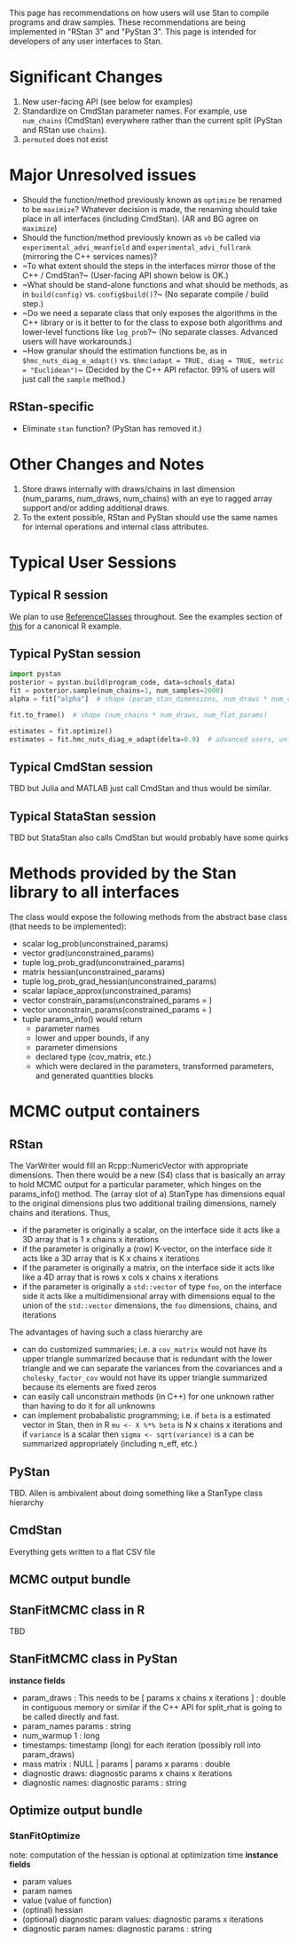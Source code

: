 This page has recommendations on how users will use Stan to compile programs and draw samples. These recommendations are being implemented in "RStan 3" and "PyStan 3". This page is intended for developers of any user interfaces to Stan.

# Significant Changes
1. New user-facing API (see below for examples)
2. Standardize on CmdStan parameter names. For example, use ``num_chains`` (CmdStan) everywhere rather than the current split (PyStan and RStan use ``chains``).
3. ``permuted`` does not exist

# Major Unresolved issues

* Should the function/method previously known as ``optimize`` be renamed to be ``maximize``? Whatever decision is made, the renaming should take place in all interfaces (including CmdStan). (AR and BG agree on ``maximize``)
* Should the function/method previously known as ``vb`` be called via ``experimental_advi_meanfield`` and ``experimental_advi_fullrank`` (mirroring the C++ services names)?
* ~To what extent should the steps in the interfaces mirror those of the C++ / CmdStan?~ (User-facing API shown below is OK.)
* ~What should be stand-alone functions and what should be methods, as in `build(config)` vs. `config$build()`?~ (No separate compile / build step.)
* ~Do we need a separate class that only exposes the algorithms in the C++ library or is it better to for the class to expose both algorithms and lower-level functions like `log_prob`?~ (No separate classes. Advanced users will have workarounds.)
* ~How granular should the estimation functions be, as in `$hmc_nuts_diag_e_adapt()` vs. `$hmc(adapt = TRUE, diag = TRUE, metric = "Euclidean")`~ (Decided by the C++ API refactor. 99% of users will just call the ``sample`` method.)

## RStan-specific 
* Eliminate ``stan`` function? (PyStan has removed it.)

# Other Changes and Notes
1. Store draws internally with draws/chains in last dimension (num_params, num_draws, num_chains) with an eye to ragged array support and/or adding additional draws.
2. To the extent possible, RStan and PyStan should use the same names for internal operations and internal class attributes.

# Typical User Sessions

## Typical R session
We plan to use [ReferenceClasses](http://stat.ethz.ch/R-manual/R-devel/library/methods/html/refClass.html) throughout. See the examples section of [this](https://github.com/stan-dev/rstan/blob/develop/rstan3/R/rstan.R) for a canonical R example.

## Typical PyStan session
```python
import pystan
posterior = pystan.build(program_code, data=schools_data)
fit = posterior.sample(num_chains=1, num_samples=2000)
alpha = fit["alpha"]  # shape (param_stan_dimensions, num_draws * num_chains) NEW!

fit.to_frame()  # shape (num_chains * num_draws, num_flat_params)

estimates = fit.optimize()
estimates = fit.hmc_nuts_diag_e_adapt(delta=0.9)  # advanced users, unlikely to use
```

## Typical CmdStan session

TBD but Julia and MATLAB just call CmdStan and thus would be similar.

## Typical StataStan session

TBD but StataStan also calls CmdStan but would probably have some quirks

# Methods provided by the Stan library to all interfaces

The class would expose the following methods from the abstract base class (that needs to be implemented):

- scalar log_prob(unconstrained_params)
- vector grad(unconstrained_params)
- tuple  log_prob_grad(unconstrained_params)
- matrix hessian(unconstrained_params)
- tuple  log_prob_grad_hessian(unconstrained_params)
- scalar laplace_approx(unconstrained_params)
- vector constrain_params(unconstrained_params = <vector>)
- vector unconstrain_params(constrained_params = <vector>)
- tuple  params_info() would return
    - parameter names
    - lower and upper bounds, if any
    - parameter dimensions
    - declared type (cov_matrix, etc.)
    - which were declared in the parameters, transformed parameters, and generated quantities blocks
 
# MCMC output containers

## RStan

The VarWriter would fill an Rcpp::NumericVector with appropriate dimensions. Then there would be a new (S4) class that is basically an array to hold MCMC output for a particular parameter, which hinges on the params_info() method. The (array slot of a) StanType has dimensions equal to the original dimensions plus two additional trailing dimensions, namely chains and iterations. Thus,
- if the parameter is originally a scalar, on the interface side it acts like a 3D array that is 1 x chains x iterations
- if the parameter is originally a (row) K-vector, on the interface side it acts like a 3D array that is K  x chains x iterations
- if the parameter is originally a matrix, on the interface side it acts like like a 4D array that is rows x cols x chains x iterations
- if the parameter is originally a ``std::vector`` of type ``foo``, on the interface side it acts like a multidimensional array with dimensions equal to the union of the ``std::vector`` dimensions, the ``foo`` dimensions, chains, and iterations

The advantages of having such a class hierarchy are
- can do customized summaries; i.e. a ``cov_matrix`` would not have its upper triangle summarized because that is redundant with the lower triangle and we can separate the variances from the covariances and a ``cholesky_factor_cov`` would not have its upper triangle summarized because its elements are fixed zeros
- can easily call unconstrain methods (in C++) for one unknown rather than having to do it for all unknowns
- can implement probabalistic programming; i.e. if ``beta`` is a estimated vector in Stan, then in R ``mu <- X %*% beta`` is N x chains x iterations and if ``variance`` is a scalar then ``sigma <- sqrt(variance)`` is a can be summarized appropriately (including n_eff, etc.)

## PyStan

TBD. Allen is ambivalent about doing something like a StanType class hierarchy

## CmdStan

Everything gets written to a flat CSV file

## MCMC output bundle

## StanFitMCMC class in R

TBD

## StanFitMCMC class in PyStan

**instance fields**
- param_draws : This needs to be [ params x chains x iterations ] : double in contiguous memory or similar if the C++ API for split_rhat is going to be called directly and fast.
- param_names  params : string
- num_warmup 1 : long
- timestamps: timestamp (long) for each iteration (possibly roll into param_draws)
- mass matrix : NULL | params | params x params : double
- diagnostic draws: diagnostic params x chains x iterations 
- diagnostic names: diagnostic params : string


## Optimize output bundle

### StanFitOptimize
note: computation of the hessian is optional at optimization time
**instance fields**
- param values
- param names
- value (value of function)
- (optinal) hessian
- (optional) diagnostic param values: diagnostic params x iterations
- diagnostic param names: diagnostic params : string

